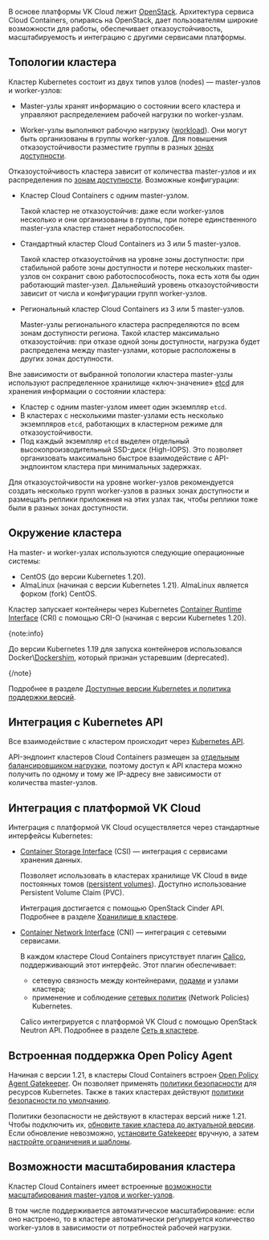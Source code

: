 В основе платформы VK Cloud лежит [OpenStack](https://www.openstack.org/). Архитектура сервиса Cloud Containers, опираясь на OpenStack, дает пользователям широкие возможности для работы, обеспечивает отказоустойчивость, масштабируемость и интеграцию с другими сервисами платформы.

## Топологии кластера

Кластер Kubernetes состоит из двух типов узлов (nodes) — master-узлов и worker-узлов:

- Master-узлы хранят информацию о состоянии всего кластера и управляют распределением рабочей нагрузки по worker-узлам.

- Worker-узлы выполняют рабочую нагрузку ([workload](https://kubernetes.io/docs/concepts/workloads/)). Они могут быть организованы в группы worker-узлов. Для повышения отказоустойчивости разместите группы в разных [зонах доступности](/ru/start/concepts/architecture#az).

Отказоустойчивость кластера зависит от количества master-узлов и их распределения по [зонам доступности](/ru/start/concepts/architecture#az). Возможные конфигурации:

- Кластер Cloud Containers с одним master-узлом.

  Такой кластер не отказоустойчив: даже если worker-узлов несколько и они организованы в группы, при потере единственного master-узла кластер станет неработоспособен.

- Стандартный кластер Cloud Containers из 3 или 5 master-узлов.

  Такой кластер отказоустойчив на уровне зоны доступности: при стабильной работе зоны доступности и потере нескольких master-узлов он сохранит свою работоспособность, пока есть хотя бы один работающий master-узел. Дальнейший уровень отказоустойчивости зависит от числа и конфигурации групп worker-узлов.

- Региональный кластер Cloud Containers из 3 или 5 master-узлов.

  Master-узлы регионального кластера распределяются по всем зонам доступности региона. Такой кластер максимально отказоустойчив: при отказе одной зоны доступности, нагрузка будет распределена между master-узлами, которые расположены в других зонах доступности.

Вне зависимости от выбранной топологии кластера master-узлы используют распределенное хранилище «ключ-значение» [etcd](https://etcd.io/) для хранения информации о состоянии кластера:

- Кластер с одним master-узлом имеет один экземпляр `etcd`.
- В кластерах с несколькими master-узлами есть несколько экземпляров `etcd`, работающих в кластерном режиме для отказоустойчивости.
- Под каждый экземпляр `etcd` выделен отдельный высокопроизводительный SSD-диск (High-IOPS). Это позволяет организовать максимально быстрое взаимодействие с API-эндпоинтом кластера при минимальных задержках.

Для отказоустойчивости на уровне worker-узлов рекомендуется создать несколько групп worker-узлов в разных зонах доступности и размещать реплики приложения на этих узлах так, чтобы реплики тоже были в разных зонах доступности.

## Окружение кластера

На master- и worker-узлах используются следующие операционные системы:

- CentOS (до версии Kubernetes 1.20).
- AlmaLinux (начиная с версии Kubernetes 1.21). AlmaLinux является форком (fork) CentOS.

Кластер запускает контейнеры через Kubernetes [Container Runtime Interface](https://kubernetes.io/docs/concepts/architecture/cri/) (CRI) с помощью CRI-O (начиная с версии Kubernetes 1.20).

{note:info}

До версии Kubernetes 1.19 для запуска контейнеров использовался Docker\\[Dockershim](https://kubernetes.io/blog/2022/05/03/dockershim-historical-context/), который признан устаревшим (deprecated).

{/note}

Подробнее в разделе [Доступные версии Kubernetes и политика поддержки версий](../versions).

## Интеграция с Kubernetes API

Все взаимодействие с кластером происходит через [Kubernetes API](https://kubernetes.io/ru/docs/concepts/overview/kubernetes-api/).

API-эндпоинт кластеров Cloud Containers размещен за [отдельным балансировщиком нагрузки](../network), поэтому доступ к API кластера можно получить по одному и тому же IP-адресу вне зависимости от количества master-узлов.

## Интеграция с платформой VK Cloud

Интеграция с платформой VK Cloud осуществляется через стандартные интерфейсы Kubernetes:

- [Container Storage Interface](https://kubernetes-csi.github.io/docs/) (CSI) — интеграция с сервисами хранения данных.

  Позволяет использовать в кластерах хранилище VK Cloud в виде постоянных томов ([persistent volumes](https://kubernetes.io/docs/concepts/storage/persistent-volumes/)).
  Доступно использование Persistent Volume Claim (PVC).

  Интеграция достигается с помощью OpenStack Cinder API. Подробнее в разделе [Хранилище в кластере](../storage).

- [Container Network Interface](https://kubernetes.io/docs/concepts/extend-kubernetes/compute-storage-net/network-plugins/) (CNI) — интеграция с сетевыми сервисами.

  В каждом кластере Cloud Containers присутствует плагин [Calico](https://projectcalico.docs.tigera.io/about/about-calico), поддерживающий этот интерфейс. Этот плагин обеспечивает:

  - сетевую связность между контейнерами, [подами](../../reference/pods) и узлами кластера;
  - применение и соблюдение [сетевых политик](https://kubernetes.io/docs/concepts/services-networking/network-policies/) (Network Policies) Kubernetes.

  Calico интегрируется с платформой VK Cloud с помощью OpenStack Neutron API. Подробнее в разделе [Сеть в кластере](../network).

## Встроенная поддержка Open Policy Agent

Начиная с версии 1.21, в кластеры Cloud Containers встроен [Open Policy Agent Gatekeeper](../../reference/gatekeeper/). Он позволяет применять [политики безопасности](../security-policies) для ресурсов Kubernetes. Также в таких кластерах действуют [политики безопасности по умолчанию](../addons-and-settings/settings#prednastroennye_shablony_i_ogranicheniya_gatekeeper).

Политики безопасности не действуют в кластерах версий ниже 1.21. Чтобы подключить их, [обновите такие кластера до актуальной версии](../../instructions/update). Если обновление невозможно, [установите Gatekeeper](../../install-tools/gatekeeper#ustanovka) вручную, а затем [настройте ограничения и шаблоны](../../install-tools/gatekeeper#opcionalno_nastroyka_ogranicheniy_i_shablonov).

## Возможности масштабирования кластера

Кластер Cloud Containers имеет встроенные [возможности масштабирования master-узлов и worker-узлов](../scale).

В том числе поддерживается автоматическое масштабирование: если оно настроено, то в кластере автоматически регулируется количество worker-узлов в зависимости от потребностей рабочей нагрузки.
